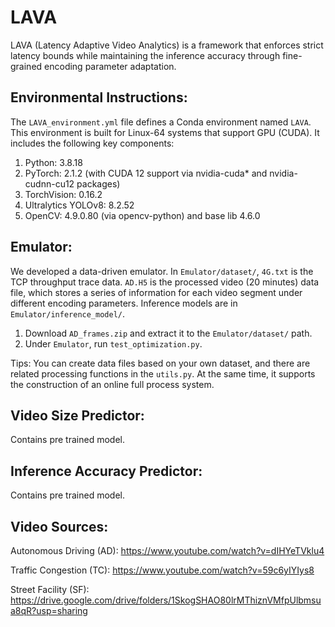 # LAVA

LAVA (Latency Adaptive Video Analytics) is a framework that enforces strict latency bounds while maintaining the inference accuracy through fine-grained encoding parameter adaptation.

## Environmental Instructions:

The `LAVA_environment.yml` file defines a Conda environment named `LAVA`. This environment is built for Linux-64 systems that support GPU (CUDA).
It includes the following key components:
1. Python: 3.8.18
2. PyTorch: 2.1.2 (with CUDA 12 support via nvidia-cuda* and nvidia-cudnn-cu12 packages)
3. TorchVision: 0.16.2
4. Ultralytics YOLOv8: 8.2.52
5. OpenCV: 4.9.0.80 (via opencv-python) and base lib 4.6.0

## Emulator:

We developed a data-driven emulator. In `Emulator/dataset/`, `4G.txt` is the TCP throughput trace data. `AD.H5` is the processed video (20 minutes) data file, which stores a series of information for each video segment under different encoding parameters. Inference models are in `Emulator/inference_model/`.
1. Download `AD_frames.zip` and extract it to the `Emulator/dataset/` path.
2. Under `Emulator`, run `test_optimization.py`.

Tips: You can create data files based on your own dataset, and there are related processing functions in the `utils.py`. At the same time, it supports the construction of an online full process system.

## Video Size Predictor:
Contains pre trained model.

## Inference Accuracy Predictor:
Contains pre trained model.

## Video Sources:

Autonomous Driving (AD): https://www.youtube.com/watch?v=dIHYeTVklu4

Traffic Congestion (TC): https://www.youtube.com/watch?v=59c6yIYIys8

Street Facility (SF): https://drive.google.com/drive/folders/1SkogSHAO80lrMThiznVMfpUlbmsua8qR?usp=sharing
